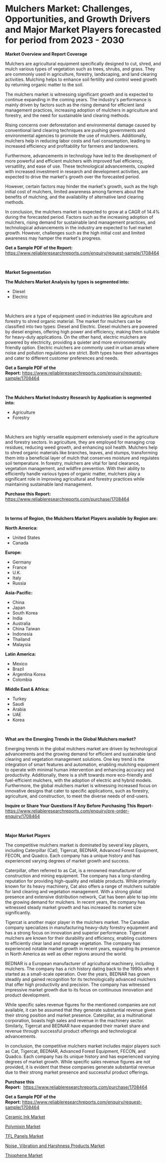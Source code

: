 <p><h1>Mulchers Market: Challenges, Opportunities, and Growth Drivers and Major Market Players forecasted for period from 2023 - 2030</h1></p><p><strong>Market Overview and Report Coverage</strong></p>
<p><p>Mulchers are agricultural equipment specifically designed to cut, shred, and mulch various types of vegetation such as trees, shrubs, and grass. They are commonly used in agriculture, forestry, landscaping, and land clearing activities. Mulching helps to enhance soil fertility and control weed growth by returning organic matter to the soil.</p><p>The mulchers market is witnessing significant growth and is expected to continue expanding in the coming years. The industry's performance is mainly driven by factors such as the rising demand for efficient land management practices, increasing adoption of mulchers in agriculture and forestry, and the need for sustainable land clearing methods.</p><p>Rising concerns over deforestation and environmental damage caused by conventional land clearing techniques are pushing governments and environmental agencies to promote the use of mulchers. Additionally, mulchers help in reducing labor costs and fuel consumption, leading to increased efficiency and profitability for farmers and landowners.</p><p>Furthermore, advancements in technology have led to the development of more powerful and efficient mulchers with improved fuel efficiency, versatility, and ease of use. These technological advancements, coupled with increased investment in research and development activities, are expected to drive the market's growth over the forecasted period.</p><p>However, certain factors may hinder the market's growth, such as the high initial cost of mulchers, limited awareness among farmers about the benefits of mulching, and the availability of alternative land clearing methods.</p><p>In conclusion, the mulchers market is expected to grow at a CAGR of 14.4% during the forecasted period. Factors such as the increasing adoption of mulchers, rising demand for sustainable land management practices, and technological advancements in the industry are expected to fuel market growth. However, challenges such as the high initial cost and limited awareness may hamper the market's progress.</p></p>
<p><strong>Get a Sample PDF of the Report:</strong> <a href="https://www.reliableresearchreports.com/enquiry/request-sample/1708464">https://www.reliableresearchreports.com/enquiry/request-sample/1708464</a></p>
<p>&nbsp;</p>
<p><strong>Market Segmentation</strong></p>
<p><strong>The Mulchers Market Analysis by types is segmented into:</strong></p>
<p><ul><li>Diesel</li><li>Electric</li></ul></p>
<p>&nbsp;</p>
<p><p>Mulchers are a type of equipment used in industries like agriculture and forestry to shred organic material. The market for mulchers can be classified into two types: Diesel and Electric. Diesel mulchers are powered by diesel engines, offering high power and efficiency, making them suitable for heavy-duty applications. On the other hand, electric mulchers are powered by electricity, providing a quieter and more environmentally friendly option. Electric mulchers are commonly used in urban areas where noise and pollution regulations are strict. Both types have their advantages and cater to different customer preferences and needs.</p></p>
<p><strong>Get a Sample PDF of the Report:</strong>&nbsp;<a href="https://www.reliableresearchreports.com/enquiry/request-sample/1708464">https://www.reliableresearchreports.com/enquiry/request-sample/1708464</a></p>
<p>&nbsp;</p>
<p><strong>The Mulchers Market Industry Research by Application is segmented into:</strong></p>
<p><ul><li>Agriculture</li><li>Forestry</li></ul></p>
<p>&nbsp;</p>
<p><p>Mulchers are highly versatile equipment extensively used in the agriculture and forestry sectors. In agriculture, they are employed for managing crop residues, reducing weed growth, and enhancing soil health. Mulchers help to shred organic materials like branches, leaves, and stumps, transforming them into a beneficial layer of mulch that conserves moisture and regulates soil temperature. In forestry, mulchers are vital for land clearance, vegetation management, and wildfire prevention. With their ability to efficiently handle various types of organic matter, mulchers play a significant role in improving agricultural and forestry practices while maintaining sustainable land management.</p></p>
<p><strong>Purchase this Report:</strong>&nbsp; <a href="https://www.reliableresearchreports.com/purchase/1708464">https://www.reliableresearchreports.com/purchase/1708464</a></p>
<p>&nbsp;</p>
<p><strong>In terms of Region, the Mulchers Market Players available by Region are:</strong></p>
<p>
    <p> <strong> North America: </strong>
        <ul>
            <li>United States</li>
            <li>Canada</li>
        </ul>
        </p> 
    <p> <strong> Europe: </strong>
        <ul>
            <li>Germany</li>
            <li>France</li>
            <li>U.K.</li>
            <li>Italy</li>
            <li>Russia</li>
        </ul>
        </p> 
    <p> <strong> Asia-Pacific: </strong>
        <ul>
            <li>China</li>
            <li>Japan</li>
            <li>South Korea</li>
            <li>India</li>
            <li>Australia</li>
            <li>China Taiwan</li>
            <li>Indonesia</li>
            <li>Thailand</li>
            <li>Malaysia</li>
        </ul>
        </p> 
    <p> <strong> Latin America: </strong>
        <ul>
            <li>Mexico</li>
            <li>Brazil</li>
            <li>Argentina Korea</li>
            <li>Colombia</li>
        </ul>
        </p> 
    <p> <strong> Middle East & Africa: </strong>
        <ul>
            <li>Turkey</li>
            <li>Saudi</li>
            <li>Arabia</li>
            <li>UAE</li>
            <li>Korea</li>
        </ul>
    </p>
    </p>
<p>&nbsp;</p>
<p><strong>What are the Emerging Trends in the Global Mulchers market?</strong></p>
<p><p>Emerging trends in the global mulchers market are driven by technological advancements and the growing demand for efficient and sustainable land clearing and vegetation management solutions. One key trend is the integration of smart features and automation, enabling mulching equipment to operate with minimal human intervention and enhancing accuracy and productivity. Additionally, there is a shift towards more eco-friendly and fuel-efficient mulchers, with the adoption of electric and hybrid models. Furthermore, the global mulchers market is witnessing increased focus on innovative designs that cater to specific applications, such as forestry, agriculture, and construction, to meet the diverse needs of end-users.</p></p>
<p><strong>Inquire or Share Your Questions If Any Before Purchasing This Report</strong>- <a href="https://www.reliableresearchreports.com/enquiry/pre-order-enquiry/1708464">https://www.reliableresearchreports.com/enquiry/pre-order-enquiry/1708464</a></p>
<p>&nbsp;</p>
<p><strong>Major Market Players</strong></p>
<p><p>The competitive mulchers market is dominated by several key players, including Caterpillar (Cat), Tigercat, BEDNAR, Advanced Forest Equipment, FECON, and Quadco. Each company has a unique history and has experienced varying degrees of market growth and success.</p><p>Caterpillar, often referred to as Cat, is a renowned manufacturer of construction and mining equipment. The company has a long-standing reputation for providing high-quality and reliable products. While primarily known for its heavy machinery, Cat also offers a range of mulchers suitable for land clearing and vegetation management. With a strong global presence and extensive distribution network, Cat has been able to tap into the growing demand for mulchers. In recent years, the company has witnessed steady market growth and has increased its market size significantly.</p><p>Tigercat is another major player in the mulchers market. The Canadian company specializes in manufacturing heavy-duty forestry equipment and has a strong focus on innovation and superior performance. Tigercat mulchers are known for their durability and efficiency, enabling customers to efficiently clear land and manage vegetation. The company has experienced notable market growth in recent years, expanding its presence in North America as well as other regions around the world.</p><p>BEDNAR is a European manufacturer of agricultural machinery, including mulchers. The company has a rich history dating back to the 1990s when it started as a small-scale operation. Over the years, BEDNAR has grown steadily and gained recognition for its technologically advanced mulchers that offer high productivity and precision. The company has witnessed impressive market growth due to its focus on continuous innovation and product development.</p><p>While specific sales revenue figures for the mentioned companies are not available, it can be assumed that they generate substantial revenue given their strong position and market presence. Caterpillar, as a multinational corporation, boasts high sales and revenue in the machinery sector. Similarly, Tigercat and BEDNAR have expanded their market share and revenue through successful product offerings and technological advancements.</p><p>In conclusion, the competitive mulchers market includes major players such as Cat, Tigercat, BEDNAR, Advanced Forest Equipment, FECON, and Quadco. Each company has its unique history and has experienced varying degrees of market growth. While specific sales revenue figures are not provided, it is evident that these companies generate substantial revenue due to their strong market presence and successful product offerings.</p></p>
<p><strong>Purchase this Report:</strong>&nbsp;&nbsp;<a href="https://www.reliableresearchreports.com/purchase/1708464">https://www.reliableresearchreports.com/purchase/1708464</a></p>
<p></p>
<p><strong>Get a Sample PDF of the Report:</strong>&nbsp;<a href="https://www.reliableresearchreports.com/enquiry/request-sample/1708464">https://www.reliableresearchreports.com/enquiry/request-sample/1708464</a></p>
<p><p><a href="https://www.linkedin.com/pulse/ceramic-ink-market-research-report-provides-thorough-industry-kh4pe/">Ceramic Ink Market</a></p><p><a href="https://www.linkedin.com/pulse/polymixin-market-challenges-opportunities-growth-drivers-major-8wche/">Polymixin Market</a></p><p><a href="https://medium.com/@thadnader/analyzing-tfl-panels-market-global-industry-perspective-and-forecast-2023-to-2030-320a15583efe">TFL Panels Market</a></p><p><a href="https://medium.com/@amyjacobi1918/noise-vibration-and-harshness-products-market-insight-market-trends-growth-forecasted-from-2023-1b1a75efa592">Noise, Vibration and Harshness Products Market</a></p><p><a href="https://www.linkedin.com/pulse/decoding-thiophene-market-deep-dive-latest-trends-segmentation-gulwe/">Thiophene Market</a></p></p>